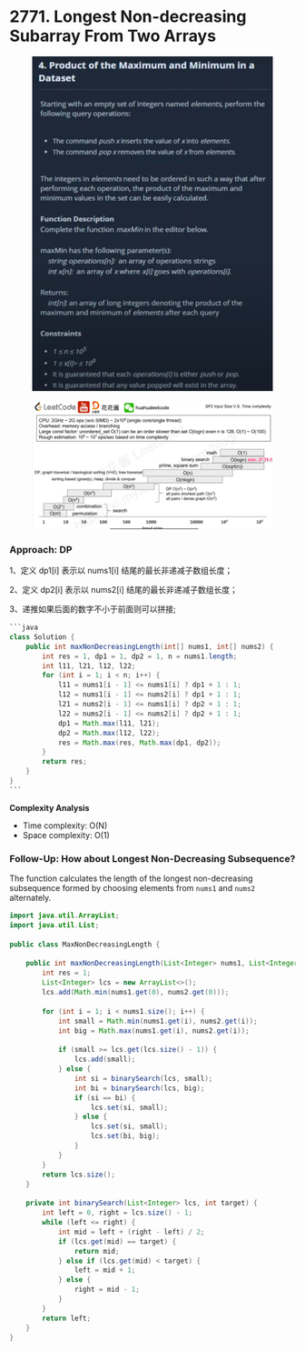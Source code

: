 # 2771. Longest Non-decreasing Subarray From Two Arrays

<figure><img src="../../../.gitbook/assets/image (3) (1) (1) (1) (1) (1) (1).png" alt=""><figcaption></figcaption></figure>

<figure><img src="../../../.gitbook/assets/image (4) (1) (1) (1) (1).png" alt=""><figcaption></figcaption></figure>

### Approach: DP

1、定义 dp1\[i] 表示以 nums1\[i] 结尾的最长非递减子数组长度；&#x20;

2、定义 dp2\[i] 表示以 nums2\[i] 结尾的最长非递减子数组长度；&#x20;

3、递推如果后面的数字不小于前面则可以拼接;

````java
```java
class Solution {
    public int maxNonDecreasingLength(int[] nums1, int[] nums2) {
        int res = 1, dp1 = 1, dp2 = 1, n = nums1.length;
        int l11, l21, l12, l22;
        for (int i = 1; i < n; i++) {
            l11 = nums1[i - 1] <= nums1[i] ? dp1 + 1 : 1;
            l12 = nums1[i - 1] <= nums2[i] ? dp1 + 1 : 1;
            l21 = nums2[i - 1] <= nums1[i] ? dp2 + 1 : 1;
            l22 = nums2[i - 1] <= nums2[i] ? dp2 + 1 : 1;
            dp1 = Math.max(l11, l21);
            dp2 = Math.max(l12, l22);
            res = Math.max(res, Math.max(dp1, dp2));
        }
        return res;
    }
}
```
````

**Complexity Analysis**

* Time complexity: O(N)
* Space complexity: O(1)

### Follow-Up: How about Longest Non-Decreasing Subsequence?

The function calculates the length of the longest non-decreasing subsequence formed by choosing elements from `nums1` and `nums2` alternately.

```java
import java.util.ArrayList;
import java.util.List;

public class MaxNonDecreasingLength {

    public int maxNonDecreasingLength(List<Integer> nums1, List<Integer> nums2) {
        int res = 1;
        List<Integer> lcs = new ArrayList<>();
        lcs.add(Math.min(nums1.get(0), nums2.get(0)));

        for (int i = 1; i < nums1.size(); i++) {
            int small = Math.min(nums1.get(i), nums2.get(i));
            int big = Math.max(nums1.get(i), nums2.get(i));

            if (small >= lcs.get(lcs.size() - 1)) {
                lcs.add(small);
            } else {
                int si = binarySearch(lcs, small);
                int bi = binarySearch(lcs, big);
                if (si == bi) {
                    lcs.set(si, small);
                } else {
                    lcs.set(si, small);
                    lcs.set(bi, big);
                }
            }
        }
        return lcs.size();
    }

    private int binarySearch(List<Integer> lcs, int target) {
        int left = 0, right = lcs.size() - 1;
        while (left <= right) {
            int mid = left + (right - left) / 2;
            if (lcs.get(mid) == target) {
                return mid;
            } else if (lcs.get(mid) < target) {
                left = mid + 1;
            } else {
                right = mid - 1;
            }
        }
        return left;
    }
}
```

